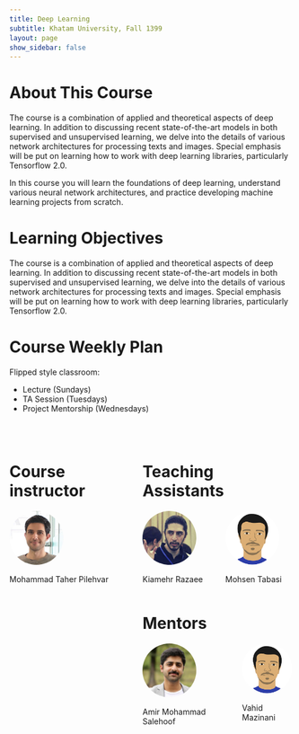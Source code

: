 ```yaml
---
title: Deep Learning
subtitle: Khatam University, Fall 1399
layout: page
show_sidebar: false
---
```


# About This Course

The course is a combination of applied and theoretical aspects of deep learning. In addition to discussing recent state-of-the-art models in both supervised and unsupervised learning, we delve into the details of various network architectures for processing texts and images. Special emphasis will be put on learning how to work with deep learning libraries, particularly Tensorflow 2.0. 

In this course you will learn the foundations of deep learning, understand various neural network architectures, and practice developing machine learning projects from scratch.

# Learning Objectives  

The course is a combination of applied and theoretical aspects of deep learning. In addition to discussing recent state-of-the-art models in both supervised and unsupervised learning, we delve into the details of various network architectures for processing texts and images. Special emphasis will be put on learning how to work with deep learning libraries, particularly Tensorflow 2.0. 

# Course Weekly Plan

Flipped style classroom: 
* Lecture (Sundays)
* TA Session (Tuesdays)
* Project Mentorship (Wednesdays)

<div class="container">
 <br><br>
 <div class="columns is-multiline">            
  <div class="column is-3">
   <h1>
    Course instructor
   </h1>
   <div class="column is-6 has-text-centered">
    <img src="assets/img/taher.jpg" height="auto" width="96" style="border-radius:100%">
    <p class="subtitle is-5">Mohammad Taher Pilehvar</p>
   </div>
  </div>
  <div class="column is-3">
   <h1>
    Teaching Assistants
   </h1>
   <div class="columns is-multiline">
    <div class="column is-3 has-text-centered">
     <img src="assets/img/kiamehr.jpg" height="auto" width="96" style="border-radius:100%">
     <p class="subtitle is-5">Kiamehr Razaee</p>
    </div>
    <div class="column is-3 has-text-centered">
     <img src="assets/img/mohsen.jpg" height="auto" width="96" style="border-radius:100%">
     <p class="subtitle is-5">Mohsen Tabasi</p>
    </div>
 </div>
   <div class="column is-3">
   <h1>
    Mentors
   </h1>
   <div class="columns is-multiline">
    <div class="column is-3 has-text-centered">
     <img src="assets/img/amirmohammad.jpg" height="auto" width="96" style="border-radius:100%">
     <p class="subtitle is-5">Amir Mohammad Salehoof</p>
    </div>
    <div class="column is-3 has-text-centered">
     <img src="assets/img/mohsen.jpg" height="auto" width="96" style="border-radius:100%">
     <p class="subtitle is-5">Vahid Mazinani</p>
    </div>
 </div>
</div>
